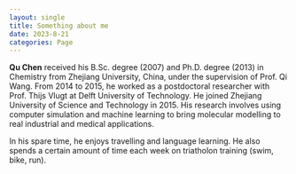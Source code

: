 ```yaml
---
layout: single
title: Something about me
date: 2023-8-21
categories: Page
---
```


**Qu Chen** received his B.Sc. degree (2007) and Ph.D. degree (2013) in Chemistry from Zhejiang University, China, under the supervision of Prof. Qi Wang. From 2014 to 2015, he worked as a postdoctoral researcher with Prof. Thijs Vlugt at Delft University of Technology. He joined Zhejiang University of Science and Technology in 2015. His research involves using computer simulation and machine learning to bring molecular modelling to real industrial and medical applications. 

In his spare time, he enjoys travelling and language learning. He also spends a certain amount of time each week on triatholon training (swim, bike, run).
